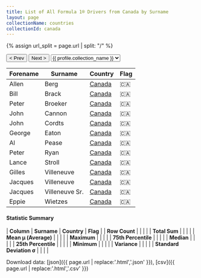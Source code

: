 ```yaml
---
title: List of All Formula 1® Drivers from Canada by Surname
layout: page
collectionName: countries
collectionId: canada
---
```


{% assign url_split = page.url | split: "/" %}
<div id="collection-navigation">
<button onclick="selector.options[selector.selectedIndex-1].value && (window.location = selector.options[selector.selectedIndex-1].value);">&lt; Prev</button>
<button onclick="selector.options[selector.selectedIndex+1].value && (window.location = selector.options[selector.selectedIndex+1].value);">Next &gt;</button>
<select id="selector" onchange="this.options[this.selectedIndex].value && (window.location = this.options[this.selectedIndex].value);">
  {% for collectionId in site.data[page.collectionName].refs %}
    {% if collectionId == page.collectionId %}
      {% assign selected = "selected" %}
    {% else %}
      {% assign selected = "" %}
    {% endif %}
    {% assign profile = site.data[page.collectionName][collectionId].profile %}
    <option value="/f1/{{ page.collectionName }}/{{ collectionId }}/{{ url_split[4] }}" {{ selected }}>{{ profile.collection_name }}</option>
  {% endfor %}
</select>
</div>

| Forename | Surname | Country | Flag |
|--|--|--|--|
| Allen | Berg | [Canada](/f1/countries/canada) | 🇨🇦 |
| Bill | Brack | [Canada](/f1/countries/canada) | 🇨🇦 |
| Peter | Broeker | [Canada](/f1/countries/canada) | 🇨🇦 |
| John | Cannon | [Canada](/f1/countries/canada) | 🇨🇦 |
| John | Cordts | [Canada](/f1/countries/canada) | 🇨🇦 |
| George | Eaton | [Canada](/f1/countries/canada) | 🇨🇦 |
| Al | Pease | [Canada](/f1/countries/canada) | 🇨🇦 |
| Peter | Ryan | [Canada](/f1/countries/canada) | 🇨🇦 |
| Lance | Stroll | [Canada](/f1/countries/canada) | 🇨🇦 |
| Gilles | Villeneuve | [Canada](/f1/countries/canada) | 🇨🇦 |
| Jacques | Villeneuve | [Canada](/f1/countries/canada) | 🇨🇦 |
| Jacques | Villeneuve Sr. | [Canada](/f1/countries/canada) | 🇨🇦 |
| Eppie | Wietzes | [Canada](/f1/countries/canada) | 🇨🇦 |

#### Statistic Summary

| **Column** | **Surname** | **Country** | **Flag** |
| **Row Count** |  |  |  |
| **Total Sum** |  |  |  |
| **Mean μ (Average)** |  |  |  |
| **Maximum** |  |  |  |
| **75th Percentile** |  |  |  |
| **Median** |  |  |  |
| **25th Percentile** |  |  |  |
| **Minimum** |  |  |  |
| **Variance** |  |  |  |
| **Standard Deviation σ** |  |  |  |

Download data: [json]({{ page.url | replace:'.html','.json' }}), [csv]({{ page.url | replace:'.html','.csv' }})
